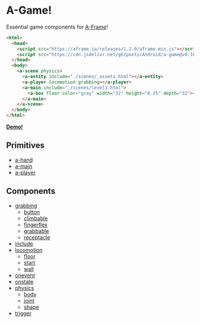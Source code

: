 # A-Game!

Essential game components for [A-Frame](https://aframe.io/)!

```html
<html>
  <head>
    <script src="https://aframe.io/releases/1.2.0/aframe.min.js"></script>
    <script src="https://cdn.jsdelivr.net/gh/poeticAndroid/a-game@v0.16.0/dist/a-game.min.js"></script>
  </head>
  <body>
    <a-scene physics>
      <a-entity include="./scenes/_assets.html"></a-entity>
      <a-player locomotion grabbing></a-player>
      <a-main include="./scenes/level1.html">
        <a-box floor color="gray" width="32" height="0.25" depth="32"></a-box>
      </a-main>
    </a-scene>
  </body>
</html>
```

**[Demo!](https://a-game-demo.glitch.me)**


## Primitives

 - [a-hand](./src/primitives/a-hand.md)
 - [a-main](./src/primitives/a-main.md)
 - [a-player](./src/primitives/a-player.md)


## Components

 - [grabbing](./src/components/grabbing.md)
   - [button](./src/components/grabbing/button.md)
   - [climbable](./src/components/grabbing/climbable.md)
   - [fingerflex](./src/components/grabbing/fingerflex.md)
   - [grabbable](./src/components/grabbing/grabbable.md)
   - [receptacle](./src/components/grabbing/receptacle.md)
 - [include](./src/components/include.md)
 - [locomotion](./src/components/locomotion.md)
   - [floor](./src/components/locomotion/floor.md)
   - [start](./src/components/locomotion/start.md)
   - [wall](./src/components/locomotion/wall.md)
 - [onevent](./src/components/onevent.md)
 - [onstate](./src/components/onstate.md)
 - [physics](./src/components/physics.md)
   - [body](./src/components/physics/body.md)
   - [joint](./src/components/physics/joint.md)
   - [shape](./src/components/physics/shape.md)
 - [trigger](./src/components/trigger.md)
 
